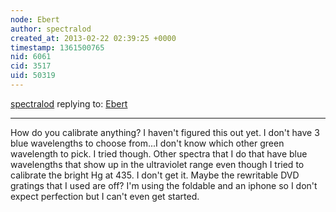 ```yaml
---
node: Ebert
author: spectralod
created_at: 2013-02-22 02:39:25 +0000
timestamp: 1361500765
nid: 6061
cid: 3517
uid: 50319
---
```




[spectralod](../profile/spectralod) replying to: [Ebert](../notes/cfastie/2-19-2013/ebert)

----
How do you calibrate anything? I haven't figured this out yet. I don't have 3 blue wavelengths to choose from...I don't know which other green wavelength to pick. I tried though. Other spectra that I do that have blue wavelengths that show up in the ultraviolet range even though I tried to calibrate the bright Hg at 435. I don't get it. Maybe the rewritable DVD gratings that I used are off? I'm using the foldable and an iphone so I don't expect perfection but I can't even get started.